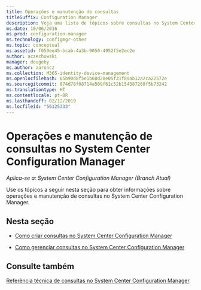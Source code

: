 ```yaml
---
title: Operações e manutenção de consultas
titleSuffix: Configuration Manager
description: Veja uma lista de tópicos sobre consultas no System Center Configuration Manager. O foco é a operação e a manutenção.
ms.date: 10/06/2016
ms.prod: configuration-manager
ms.technology: configmgr-other
ms.topic: conceptual
ms.assetid: f050ee45-bcab-4a3b-9050-4952f5e2ec2e
author: aczechowski
manager: dougeby
ms.author: aaroncz
ms.collection: M365-identity-device-management
ms.openlocfilehash: 65b90d8f5e1b60d20e05f31f89ab12a2ca22572e
ms.sourcegitcommit: 874d78f08714a509f61c52b154387268f5b73242
ms.translationtype: HT
ms.contentlocale: pt-BR
ms.lasthandoff: 02/12/2019
ms.locfileid: "56125333"
---
```

# <a name="operations-and-maintenance-for-queries-in-system-center-configuration-manager"></a>Operações e manutenção de consultas no System Center Configuration Manager

*Aplica-se a: System Center Configuration Manager (Branch Atual)*

Use os tópicos a seguir nesta seção para obter informações sobre operações e manutenção de consultas no System Center Configuration Manager.  

## <a name="in-this-section"></a>Nesta seção  

-   [Como criar consultas no System Center Configuration Manager](../../../core/servers/manage/create-queries.md)  

-   [Como gerenciar consultas no System Center Configuration Manager](../../../core/servers/manage/manage-queries.md)  

## <a name="see-also"></a>Consulte também  
 [Referência técnica de consultas no System Center Configuration Manager](../../../core/servers/manage/queries-technical-reference.md)

